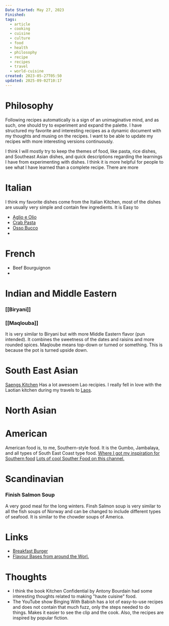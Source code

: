 ```yaml
---
Date Started: May 27, 2023
Finished:
tags:
  - article
  - cooking
  - cuisine
  - culture
  - food
  - health
  - philosophy
  - recipe
  - recipes
  - travel
  - world-cuisine
created: 2023-05-27T05:50
updated: 2025-09-02T10:17
---
```



# Philosophy

Following recipes automatically is a sign of an unimaginative mind, and as such, one should try to experiment and expand the palette. I have structured my favorite and interesting recipes as a dynamic document with my thoughts and musing on the recipes. I want to be able to update my recipes with more interesting versions continuously. 



I think I will mostly try to keep the themes of food, like pasta, rice dishes, and Southeast Asian dishes, and quick descriptions regarding the learnings I have from experimenting with dishes. I think it is more helpful for people to see what I have learned than a complete recipe. There are more 



# Italian 
I think my favorite dishes come from the Italian Kitchen, most of the dishes are usually very simple and contain few ingredients. It is Easy to 

- [Aglio e Olio](Aglio%20e%20Olio.md)
- [Crab Pasta](Crab%20Pasta.md)
- [Osso Bucco](Osso%20Bucco.md)
- 

# French

- Beef Bourguignon 
- 


# Indian and Middle Eastern

### [[Biryani]]


### [[Maqlouba]]
It is very similar to Biryani but with more Middle Eastern flavor (pun intended). 
It combines the sweetness of the dates and raisins and more rounded spices. Maqloube means top-down or turned or something. This is because the pot is turned upside down. 

# South East Asian
[Saengs Kitchen](https://www.saengskitchen.com/l) Has a lot awesoem Lao recipies. I really fell in love with the Laotian kitchen during my travels to [Laos](../../Travel/Places/Laos.md). 

# North Asian


# American
American food is, to me, Southern-style food. It is the Gumbo, Jambalaya, and all types of South East Coast type food. 
[Where I got my inspiration for Southern food](https://www.youtube.com/watch?v=nORg_aXMsmA&pp=ygUMYmFiaXNoIGNhanVu)
[Lots of cool Souther Food on this channel.](https://www.youtube.com/@SmokinandGrillinwithAB)

# Scandinavian 

### Finish Salmon Soup
A very good meal for the long winters. Finsh Salmon soup is very similar to all the fish soups of Norway and can be changed to include different types of seafood. It is similar to the chowder soups of America. 

# Links
- [Breakfast Burger](https://www.youtube.com/watch?v=xBudhk6XzDM&ab_channel=Waitrose%26Partners)
- [Flavour Bases from around the Worl.](https://youtu.be/P_kutEN02Fo?si=0GVZtq-7lTdMiOP5)

# Thoughts 
- I think the book Kitchen Confidential by Antony Bourdain had some interesting thoughts related to making "haute cuisine" food. 
- The YouTube show Binging With Babish has a lot of easy-to-use recipes and does not contain that much fuzz, only the steps needed to do things. Makes it easier to see the clip and the cook. Also, the recipes are inspired by popular fiction. 



